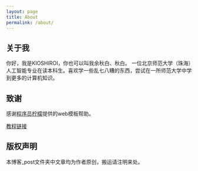 ```yaml
---
layout: page
title: About
permalink: /about/
---
```


## 关于我
你好，我是KIOSHIROI，你也可以叫我余秋白、秋白。
一位北京师范大学（珠海）人工智能专业在读本科生。喜欢学一些乱七八糟的东西，尝试在一所师范大学中学到更多的计算机知识。


## 致谢
感谢[程序员柠檬](https://www.zhihu.com/people/ning-meng-cheng-31-94)提供的web模板帮助。

[教程链接](https://lemonchann.github.io/create_blog_with_github_pages/)


## 版权声明
本博客_post文件夹中文章均为作者原创，搬运请注明来处。
